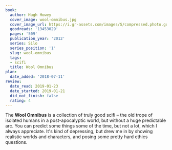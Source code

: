 ```yaml
---
book:
  author: Hugh Howey
  cover_image: wool-omnibus.jpg
  cover_image_url: https://i.gr-assets.com/images/S/compressed.photo.goodreads.com/books/1349614200l/13453029._SX98_.jpg
  goodreads: '13453029'
  pages: '509'
  publication_year: '2012'
  series: Silo
  series_position: '1'
  slug: wool-omnibus
  tags:
  - scifi
  title: Wool Omnibus
plan:
  date_added: '2018-07-11'
review:
  date_read: 2019-01-23
  date_started: 2019-01-21
  did_not_finish: false
  rating: 4
---
```


The **Wool Omnibus** is a collection of truly good scifi – the old trope of isolated humans in a post-apocalyptic world, but without a huge predictable arc. You can predict some things some of the time, but not a lot, which I always appreciate. It's kind of depressing, but drew me in by showing realistic worlds and characters, and posing some pretty hard ethics questions.
